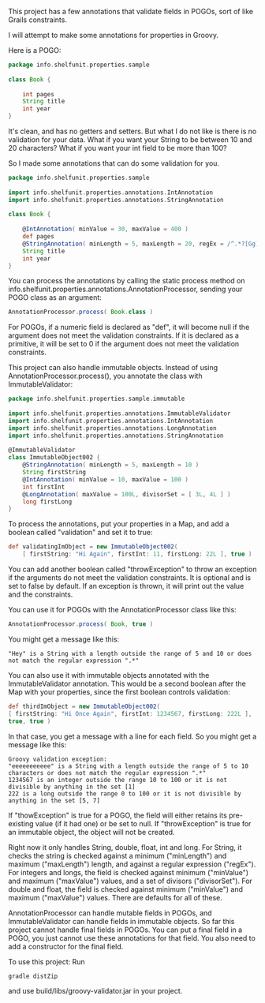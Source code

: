 This project has a few annotations that validate fields in POGOs, sort of like Grails constraints.   

I will attempt to make some annotations for properties in Groovy.    

Here is a POGO:  

```groovy
package info.shelfunit.properties.sample
 
class Book {
     
    int pages
    String title
    int year
}
```

It's clean, and has no getters and setters. But what I do not like is there is no validation for your data. What if you want your String to be between 10 and 20 characters? What if you want your int field to be more than 100? 

So I made some annotations that can do some validation for you.   

```groovy
package info.shelfunit.properties.sample
 
import info.shelfunit.properties.annotations.IntAnnotation
import info.shelfunit.properties.annotations.StringAnnotation
 
class Book {
     
    @IntAnnotation( minValue = 30, maxValue = 400 )
    def pages
    @StringAnnotation( minLength = 5, maxLength = 20, regEx = /^.*?[Gg]roovy.*$/  )
    String title
    int year
}
```

You can process the annotations by calling the static process method on info.shelfunit.properties.annotations.AnnotationProcessor, sending your POGO class as an argument:

```groovy
AnnotationProcessor.process( Book.class )
```

For POGOs, if a numeric field is declared as "def", it will become null if the argument does not meet the validation constraints. If it is declared as a primitive, it will be set to 0 if the argument does not meet the validation constraints.

This project can also handle immutable objects. Instead of using AnnotationProcessor.process(), you annotate the class with  ImmutableValidator:

```groovy
package info.shelfunit.properties.sample.immutable
 
import info.shelfunit.properties.annotations.ImmutableValidator
import info.shelfunit.properties.annotations.IntAnnotation
import info.shelfunit.properties.annotations.LongAnnotation
import info.shelfunit.properties.annotations.StringAnnotation
 
@ImmutableValidator
class ImmutableObject002 {
    @StringAnnotation( minLength = 5, maxLength = 10 )
    String firstString
    @IntAnnotation( minValue = 10, maxValue = 100 )
    int firstInt
    @LongAnnotation( maxValue = 100L, divisorSet = [ 3L, 4L ] )
    long firstLong
}
```

To process the annotations, put your properties in a Map, and add a boolean called "validation" and set it to true:

```groovy
def validatingImObject = new ImmutableObject002( 
    [ firstString: "Hi Again", firstInt: 11, firstLong: 22L ], true )
```

You can add another boolean called "throwException" to throw an exception if the arguments do not meet the validation constraints. It is optional and is set to false by default. If an exception is thrown, it will print out the value and the constraints.   

You can use it for POGOs with the AnnotationProcessor class like this:

```groovy
AnnotationProcessor.process( Book, true )
```

You might get a message like this:
```
"Hey" is a String with a length outside the range of 5 and 10 or does not match the regular expression ".*"
```

You can also use it with immutable objects annotated with the ImmutableValidator annotation. This would be a second boolean after the Map with your properties, since the first boolean controls validation:

```groovy
def thirdImObject = new ImmutableObject002( 
[ firstString: "Hi Once Again", firstInt: 1234567, firstLong: 222L ], 
true, true )
```

In that case, you get a message with a line for each field. So you might get a message like this:

```
Groovy validation exception: 
"eeeeeeeeeee" is a String with a length outside the range of 5 to 10 characters or does not match the regular expression ".*" 
1234567 is an integer outside the range 10 to 100 or it is not divisible by anything in the set [1] 
222 is a long outside the range 0 to 100 or it is not divisible by anything in the set [5, 7] 
```

If "thowException" is true for a POGO, the field will either retains its pre-existing value (if it had one) or be set to null. If "throwException" is true for an immutable object, the object will not be created.

Right now it only handles String, double, float, int and long. For String, it checks the string is checked against a minimum ("minLength") and maximum ("maxLength") length, and against a regular expression ("regEx"). For integers and longs, the field is checked against minimum ("minValue") and maximum ("maxValue") values, and a set of divisors ("divisorSet"). For double and float, the field is checked against minimum ("minValue") and maximum ("maxValue") values. There are defaults for all of these.  

AnnotationProcessor can handle mutable fields in POGOs, and ImmutableValidator can handle fields in immutable objects. So far this project cannot handle final fields in POGOs. You can put a final field in a POGO, you just cannot use these annotations for that field. You also need to add a constructor for the final field.

To use this project: 
Run 
```
gradle distZip
```
and use build/libs/groovy-validator.jar in your project.



